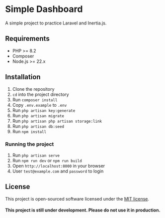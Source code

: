 # Simple Dashboard

A simple project to practice Laravel and Inertia.js.

## Requirements

- PHP >= 8.2
- Composer
- Node.js >= 22.x

## Installation

1. Clone the repository
2. `cd` into the project directory
3. Run `composer install`
4. Copy `.env.example` to `.env`
5. Run `php artisan key:generate`
6. Run `php artisan migrate`
7. Run `php artisan php artisan storage:link`
8. Run `php artisan db:seed`
8. Run `npm install`

### Running the project
1. Run `php artisan serve`
2. Run `npm run dev` or `npm run build`
3. Open `http://localhost:8000` in your browser
4. User `test@example.com` and `password` to login

## License

This project is open-sourced software licensed under the [MIT license](LICENSE).

#### This project is still under development. Please do not use it in production.
